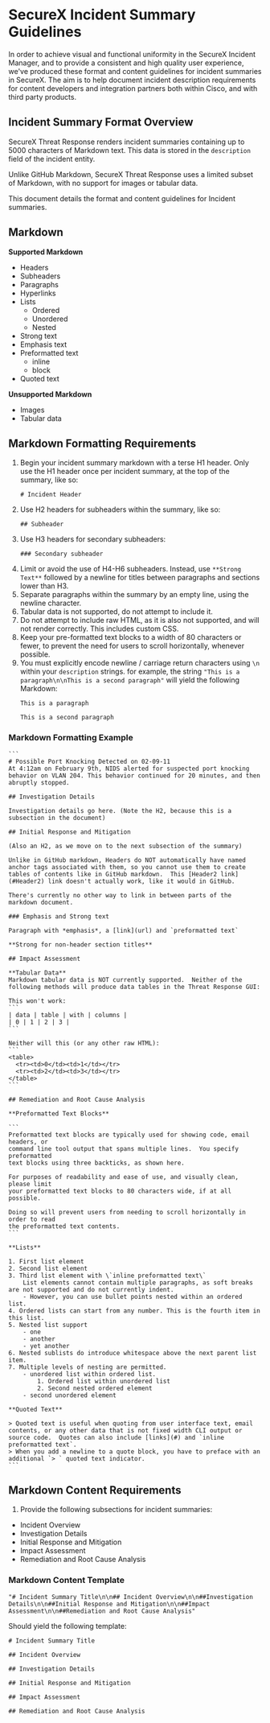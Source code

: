 # SecureX Incident Summary Guidelines

In order to achieve visual and functional uniformity in the SecureX Incident Manager, and to provide a consistent and high quality user experience, we've produced these format and content guidelines for incident summaries in SecureX. The aim is to help document incident description requirements for content developers and integration partners both within Cisco, and with third party products.

## Incident Summary Format Overview

SecureX Threat Response renders incident summaries containing up to 5000 characters of Markdown text. This data is stored in the `description` field of the incident entity.

Unlike GitHub Markdown, SecureX Threat Response uses a limited subset of Markdown, with no support for images or tabular data.

This document details the format and content guidelines for Incident summaries.

## Markdown

**Supported Markdown**

  - Headers
  - Subheaders
  - Paragraphs
  - Hyperlinks
  - Lists
    - Ordered
    - Unordered
    - Nested
  - Strong text
  - Emphasis text
  - Preformatted text
    - inline
    - block
  - Quoted text

**Unsupported Markdown**

  - Images
  - Tabular data

## Markdown Formatting Requirements

1. Begin your incident summary markdown with a terse H1 header. Only use the H1 header once per incident summary, at the top of the summary, like so:
    ````
    # Incident Header
    ````
2. Use H2 headers for subheaders within the summary, like so:
    ````
    ## Subheader
    ````
3. Use H3 headers for secondary subheaders:
    ````
    ### Secondary subheader
    ````
4. Limit or avoid the use of H4-H6 subheaders. Instead, use `**Strong Text**` followed by a newline for titles between paragraphs and sections lower than H3.
6. Separate paragraphs within the summary by an empty line, using the newline character.
7. Tabular data is not supported, do not attempt to include it.
8. Do not attempt to include raw HTML, as it is also not supported, and will not render correctly. This includes custom CSS.
9. Keep your pre-formatted text blocks to a width of 80 characters or fewer, to prevent the need for users to scroll horizontally, whenever possible.
10. You must explicitly encode newline / carriage return characters using `\n` within your `description` strings.
    for example, the string `"This is a paragraph\n\nThis is a second paragraph"` will yield the following Markdown:
    ```
    This is a paragraph

    This is a second paragraph
    ```

### Markdown Formatting Example

````
```
# Possible Port Knocking Detected on 02-09-11
At 4:12am on February 9th, NIDS alerted for suspected port knocking behavior on VLAN 204. This behavior continued for 20 minutes, and then abruptly stopped.

## Investigation Details

Investigation details go here. (Note the H2, because this is a subsection in the document)

## Initial Response and Mitigation

(Also an H2, as we move on to the next subsection of the summary)

Unlike in GitHub markdown, Headers do NOT automatically have named anchor tags associated with them, so you cannot use them to create tables of contents like in GitHub markdown.  This [Header2 link](#Header2) link doesn't actually work, like it would in GitHub.

There's currently no other way to link in between parts of the markdown document.

### Emphasis and Strong text

Paragraph with *emphasis*, a [link](url) and `preformatted text`

**Strong for non-header section titles**

## Impact Assessment

**Tabular Data**
Markdown tabular data is NOT currently supported.  Neither of the following methods will produce data tables in the Threat Response GUI:

This won't work:
```
| data | table | with | columns |
| 0 | 1 | 2 | 3 |
```

Neither will this (or any other raw HTML):
```
<table>
  <tr><td>0</td><td>1</td></tr>
  <tr><td>2</td><td>3</td></tr>
</table>
```

## Remediation and Root Cause Analysis

**Preformatted Text Blocks**

```
Preformatted text blocks are typically used for showing code, email headers, or
command line tool output that spans multiple lines.  You specify preformatted
text blocks using three backticks, as shown here.

For purposes of readability and ease of use, and visually clean, please limit
your preformatted text blocks to 80 characters wide, if at all possible.

Doing so will prevent users from needing to scroll horizontally in order to read
the preformatted text contents.
```

**Lists**

1. First list element
2. Second list element
3. Third list element with \`inline preformatted text\`
    List elements cannot contain multiple paragraphs, as soft breaks are not supported and do not currently indent.
    - However, you can use bullet points nested within an ordered list.
4. Ordered lists can start from any number. This is the fourth item in this list.
5. Nested list support
    - one
    - another
    - yet another
6. Nested sublists do introduce whitespace above the next parent list item.
7. Multiple levels of nesting are permitted.
    - unordered list within ordered list.
        1. Ordered list within unordered list
        2. Second nested ordered element
    - second unordered element

**Quoted Text**

> Quoted text is useful when quoting from user interface text, email contents, or any other data that is not fixed width CLI output or source code.  Quotes can also include [links](#) and `inline preformatted text`.
> When you add a newline to a quote block, you have to preface with an additional `> ` quoted text indicator.
```
````

## Markdown Content Requirements

1. Provide the following subsections for incident summaries:
  - Incident Overview
  - Investigation Details
  - Initial Response and Mitigation
  - Impact Assessment
  - Remediation and Root Cause Analysis

### Markdown Content Template

```
"# Incident Summary Title\n\n## Incident Overview\n\n##Investigation Details\n\n##Initial Response and Mitigation\n\n##Impact Assessment\n\n##Remediation and Root Cause Analysis"
```

Should yield the following template:

```
# Incident Summary Title

## Incident Overview

## Investigation Details

## Initial Response and Mitigation

## Impact Assessment

## Remediation and Root Cause Analysis
```
